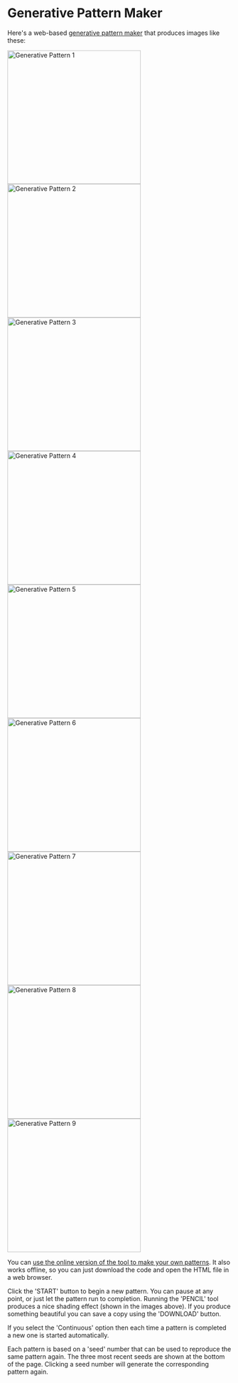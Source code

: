 # Generative Pattern Maker

Here's a web-based [generative pattern maker](https://codebox.net/html_raw/generative-patterns/index.html) that produces images like these:

<img src="https://codebox.net/assets/images/generative-patterns/preview/tl.png" alt="Generative Pattern 1" width="300px" height="300px"></a><img src="https://codebox.net/assets/images/generative-patterns/preview/tm.png" alt="Generative Pattern 2" width="300px" height="300px"></a><img src="https://codebox.net/assets/images/generative-patterns/preview/tr.png" alt="Generative Pattern 3" width="300px" height="300px"></a><br>
<img src="https://codebox.net/assets/images/generative-patterns/preview/ml.png" alt="Generative Pattern 4" width="300px" height="300px"></a><img src="https://codebox.net/assets/images/generative-patterns/preview/mm.png" alt="Generative Pattern 5" width="300px" height="300px"></a><img src="https://codebox.net/assets/images/generative-patterns/preview/mr.png" alt="Generative Pattern 6" width="300px" height="300px"></a><br>
<img src="https://codebox.net/assets/images/generative-patterns/preview/bl.png" alt="Generative Pattern 7" width="300px" height="300px"></a><img src="https://codebox.net/assets/images/generative-patterns/preview/bm.png" alt="Generative Pattern 8" width="300px" height="300px"></a><img src="https://codebox.net/assets/images/generative-patterns/preview/br.png" alt="Generative Pattern 9" width="300px" height="300px"></a><br>

You can [use the online version of the tool to make your own patterns](https://codebox.net/html_raw/generative-patterns/index.html). It also works offline, so you can just download the code and open the HTML file in a web browser.

Click the 'START' button to begin a new pattern. You can pause at any point, or just let the pattern run to completion. Running the 'PENCIL' tool produces a nice shading effect (shown in the images above). If you produce something beautiful you can save a copy using the 'DOWNLOAD' button.

If you select the 'Continuous' option then each time a pattern is completed a new one is started automatically.

Each pattern is based on a 'seed' number that can be used to reproduce the same pattern again. The three most recent seeds are shown at the bottom of the page. Clicking a seed number will generate the corresponding pattern again.

